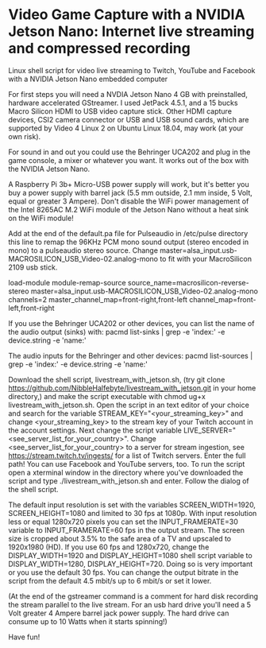 # Video Game Capture with a NVIDIA Jetson Nano: Internet live streaming and compressed recording
Linux shell script for video live streaming to Twitch, YouTube and Facebook with a NVIDIA Jetson Nano embedded computer

For first steps you will need a NVDIA Jetson Nano 4 GB with preinstalled, hardware accelerated GStreamer. I used JetPack 4.5.1, and a 15 bucks Macro Silicon HDMI to USB video capture stick. Other HDMI capture devices, CSI2 camera connector or USB and USB sound cards, which are supported by Video 4 Linux 2 on Ubuntu Linux 18.04, may work (at your own risk).

For sound in and out you could use the Behringer UCA202 and plug in the game console, a mixer or whatever you want. It works out of the box with the NVIDIA Jetson Nano.

A Raspberry Pi 3b+ Micro-USB power supply will work, but it's better you buy a power supply with barrel jack (5.5 mm outside, 2.1 mm inside, 5 Volt, equal or greater 3 Ampere). Don't disable the WiFi power management of the Intel 8265AC M.2 WiFi module of the Jetson Nano without a heat sink on the WiFi module!

Add at the end of the default.pa file for Pulseaudio in /etc/pulse directory this line to remap the 96KHz PCM mono sound output (stereo encoded in mono) to a pulseaudio stereo source. Change master=alsa_input.usb-MACROSILICON_USB_Video-02.analog-mono to fit with your MacroSilicon 2109 usb stick.

load-module module-remap-source source_name=macrosilicon-reverse-stereo master=alsa_input.usb-MACROSILICON_USB_Video-02.analog-mono channels=2 master_channel_map=front-right,front-left channel_map=front-left,front-right

If you use the Behringer UCA202 or other devices, you can list the name of the audio output (sinks) with: pacmd list-sinks | grep -e 'index:' -e device.string -e 'name:'

The audio inputs for the Behringer and other devices: pacmd list-sources | grep -e 'index:' -e device.string -e 'name:'

Download the shell script, livestream_with_jetson.sh, (try git clone https://github.com/NibbleHalfebyte/livestream_with_jetson.git in your home directory,) and make the script executable with chmod ug+x livestream_with_jetson.sh. Open the script in an text editor of your choice and search for the variable STREAM_KEY="<your_streaming_key>" and change <your_streaming_key> to the stream key of your Twitch account in the account settings. Next change the script variable LIVE_SERVER="<see_server_list_for_your_country>". Change <see_server_list_for_your_country> to a server for stream ingestion, see https://stream.twitch.tv/ingests/ for a list of Twitch servers. Enter the full path! You can use Facebook and YouTube servers, too.
To run the script open a xterminal window in the directory where you've downloaded the script and type ./livestream_with_jetson.sh and enter. Follow the dialog of the shell script.

The default input resolution is set with the variables SCREEN_WIDTH=1920, SCREEN_HEIGHT=1080 and limited to 30 fps at 1080p. With input resolution less or equal 1280x720 pixels you can set the INPUT_FRAMERATE=30 variable to INPUT_FRAMERATE=60 fps in the output stream. The screen size is cropped about 3.5% to the safe area of a TV and upscaled to 1920x1980 (HD). If you use 60 fps and 1280x720, change the DISPLAY_WIDTH=1920 and DISPLAY_HEIGHT=1080 shell script variable to DISPLAY_WIDTH=1280, DISPLAY_HEIGHT=720. Doing so is very important or you use the default 30 fps. You can change the output bitrate in the script from the default 4.5 mbit/s up to 6 mbit/s or set it lower.

(At the end of the gstreamer command is a comment for hard disk recording the stream parallel to the live stream. For an usb hard drive you'll need a 5 Volt greater 4 Ampere barrel jack power supply. The hard drive can consume up to 10 Watts when it starts spinning!)

Have fun!

